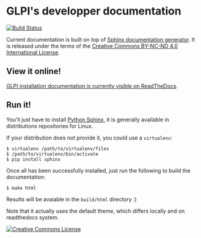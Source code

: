 # GLPI's developper documentation

[![Build Status](https://readthedocs.org/projects/glpi-developer-documentation/badge/?version=latest)](http://glpi-developer-documentation.readthedocs.io/en/latest/?badge=latest)

Current documentation is built on top of [Sphinx documentation generator](http://sphinx-doc.org/). It is released under the terms of the <a rel="license" href="http://creativecommons.org/licenses/by-nc-nd/4.0/">Creative Commons BY-NC-ND 4.0 International License</a>.

## View it online!

[GLPI installation documentation is currently visible on ReadTheDocs](http://glpi-developer-documentation.rtfd.io/).

## Run it!

You'll just have to install [Python Sphinx](http://sphinx-doc.org/), it is generally available in distributions repositories for Linux.

If your distribution does not provide it, you could use a `virtualenv`:
```
$ virtualenv /path/to/virtualenv/files
$ /path/to/virtualenv/bin/activate
$ pip install sphinx
```

Once all has been successfully installed, just run the following to build the documentation:
```
$ make html
```

Results will be avaiable in the `build/html` directory :)

Note that it actually uses the default theme, which differs locally and on readthedocs system.

<a rel="license" href="http://creativecommons.org/licenses/by-nc-nd/4.0/"><img alt="Creative Commons License" style="border-width:0" src="https://i.creativecommons.org/l/by-nc-nd/4.0/80x15.png" /></a>
